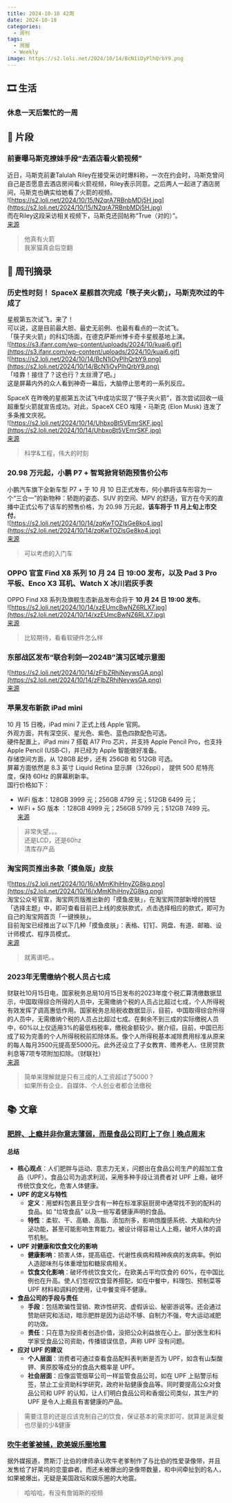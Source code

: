 ```yaml
---
title: 2024-10-18 42周
date: 2024-10-18
categories:
  - 周刊
tags:
  - 周报
  - Weekly
image: https://s2.loli.net/2024/10/14/BcN1iOyPlhQrbY9.png
---
```

## 🎞️ 生活
### 休息一天后繁忙的一周

## 💭 片段
### 前妻曝马斯克撩妹手段“去酒店看火箭视频”
近日，马斯克前妻Talulah Riley在接受采访时爆料称，一次在约会时，马斯克曾问自己是否愿意去酒店房间看火箭视频，Riley表示同意。之后两人一起进了酒店房间，马斯克也确实给她看了火箭的视频。  
![https://s2.loli.net/2024/10/15/N2qrA7RBnbMDj5H.jpg](https://s2.loli.net/2024/10/15/N2qrA7RBnbMDj5H.jpg)  
而在Riley这段采访相关视频下，马斯克还回帖称“True（对的）”。  
[来源](https://m.cnbeta.com.tw/view/1449260.htm)
> 他真有火箭  
我家猫真会后空翻

## 📰 周刊摘录
### 历史性时刻！ SpaceX 星舰首次完成「筷子夹火箭」，马斯克吹过的牛成了
星舰第五次试飞，来了！  
可以说，这是目前最大胆、最史无前例、也最有看点的一次试飞。  
「筷子夹火箭」的科幻场面，在德克萨斯州博卡奇卡星舰基地上演。  
![https://s3.ifanr.com/wp-content/uploads/2024/10/kuai6.gif](https://s3.ifanr.com/wp-content/uploads/2024/10/kuai6.gif)  
![https://s2.loli.net/2024/10/14/BcN1iOyPlhQrbY9.png](https://s2.loli.net/2024/10/14/BcN1iOyPlhQrbY9.png)  
「哇靠！接住了？这也行？太丝滑了吧。」  
这是屏幕内外的众人看到神奇一幕后，大脑停止思考的一系列反应。

SpaceX 在昨晚的星舰第五次试飞中成功实现了“筷子夹火箭”，首次尝试回收一级超重型火箭就宣告成功。对此，SpaceX CEO 埃隆・马斯克 (Elon Musk) 连发了多条推文庆祝。  
![https://s2.loli.net/2024/10/14/UhbxoBt5VEmrSKF.jpg](https://s2.loli.net/2024/10/14/UhbxoBt5VEmrSKF.jpg)  
[来源](https://www.ifanr.com/1602275?utm_source=rss&utm_medium=rss&utm_campaign=)
> 科学&工程，伟大的时刻

### 20.98 万元起，小鹏 P7 + 智驾掀背轿跑预售价公布
小鹏汽车旗下全新车型 P7 + 于 10 月 10 日正式发布，何小鹏将该车形容为一个“三合一”的新物种：轿跑的姿态、SUV 的空间、MPV 的舒适，官方在今天的直播中正式公布了该车的预售价格，为 20.98 万元起，**该车将于 11 月上旬上市交付**。  
![https://s2.loli.net/2024/10/14/zqKwTOZlsGe8ko4.jpg](https://s2.loli.net/2024/10/14/zqKwTOZlsGe8ko4.jpg)  
[来源](https://www.ithome.com/0/802/193.htm)
> 可以考虑的入门车

### OPPO 官宣 Find X8 系列 10 月 24 日 19:00 发布，以及 Pad 3 Pro 平板、Enco X3 耳机、Watch X 冰川岩灰手表
OPPO Find X8 系列及旗舰生态新品发布会将于 **10 月 24 日 19:00 发布**。  
![https://s2.loli.net/2024/10/14/xzEUmcBwNZ6RLX7.jpg](https://s2.loli.net/2024/10/14/xzEUmcBwNZ6RLX7.jpg)  
[来源](https://www.ithome.com/0/802/120.htm)
> 比较期待，看看软硬件怎么样

### 东部战区发布“联合利剑—2024B”演习区域示意图
![https://s2.loli.net/2024/10/14/zFlbZRhiNeywsGA.png](https://s2.loli.net/2024/10/14/zFlbZRhiNeywsGA.png)  
[来源](https://www.news.cn/politics/20241014/bb17b4fe864c42b288dd654f09c66db4/c.html)

### 苹果发布新款 iPad mini
10 月 15 日晚，iPad mini 7 正式上线 Apple 官网。  
外观方面，共有深空灰、星光色、紫色、蓝色四款配色可选。  
硬件配置上，iPad mini 7 搭载 A17 Pro 芯片，并支持 Apple Pencil Pro，也支持 Apple Pencil (USB‑C)，并已经为 Apple 智能做好准备。  
存储空间方面，从 128GB 起步，还有 256GB 和 512GB 可选。  
屏幕方面依然是 8.3 英寸 Liquid Retina 显示屏（326ppi）， 提供 500 尼特亮度，保持 60Hz 的屏幕刷新率。  
国行价格如下：
- WiFi 版本：128GB 3999 元；256GB 4799 元；512GB 6499 元；
- WiFi + 5G 版本 ：128GB 4999 元；256GB 5799 元；512GB 7499 元。  
[来源](https://www.ifanr.com/1602630?utm_source=rss&utm_medium=rss&utm_campaign=#:~:text=3xx9%E3%80%8D%E5%85%83%E8%B5%B7%E3%80%82-,%E8%8B%B9%E6%9E%9C%E5%8F%91%E5%B8%83%E6%96%B0%E6%AC%BE%20iPad%20mini,-10%20%E6%9C%88%2015)
> 非常失望。。。  
还是LCD，还是60hz  
清库存产品

### 淘宝网页推出多款「摸鱼版」皮肤
![https://s2.loli.net/2024/10/16/xMmKlhiHnyZG8kg.png](https://s2.loli.net/2024/10/16/xMmKlhiHnyZG8kg.png)  
淘宝公众号官宣，淘宝网页版推出新的「摸鱼皮肤」，在淘宝网顶部新增的按钮「选择主题」中，即可查看目前已上线的皮肤款式，点击选择相应的款式，即可为自己的淘宝网首页「一键换肤」。  
目前淘宝已经推出了以下几种「摸鱼皮肤」：表格、钉钉、网盘、有道、邮箱、设计师模式、程序员模式。  
[来源](https://www.ifanr.com/1602630?utm_source=rss&utm_medium=rss&utm_campaign=#:~:text=%E5%BA%A6%E6%B5%8B%E8%AF%95%E4%B8%AD%E3%80%82-,%E6%B7%98%E5%AE%9D%E7%BD%91%E9%A1%B5%E6%8E%A8%E5%87%BA%E5%A4%9A%E6%AC%BE%E3%80%8C%E6%91%B8%E9%B1%BC%E7%89%88%E3%80%8D%E7%9A%AE%E8%82%A4,-%E6%B7%98%E5%AE%9D%E5%85%AC%E4%BC%97)
> 就离谱吧。。

### **2023年无需缴纳个税人员占七成**
财联社10月15日电，国家税务总局10月15日发布的2023年度个税汇算清缴数据显示，中国取得综合所得的人员中，无需缴纳个税的人员占比超过七成，个人所得税有效发挥了调高惠低作用。国家税务总局税收数据显示，目前，中国取得综合所得的人员中，无需缴纳个税的人员占比超过七成。在剩余不到三成的实际缴税人员中，60%以上仅适用3%的最低档税率，缴税金额较少。据介绍，目前，中国已形成了较为完善的个人所得税税前扣除体系。像个人所得税基本减除费用标准从原来的每人每月3500元提高至5000元。此外还设立了子女教育、赡养老人、住房贷款利息等7项专项附加扣除。（财联社）  
[来源](https://36kr.com/p/2994420735535488?f=rss#:~:text=TOP3%E5%A4%A7%E6%96%B0%E9%97%BB-,2023%E5%B9%B4%E6%97%A0%E9%9C%80%E7%BC%B4%E7%BA%B3%E4%B8%AA%E7%A8%8E%E4%BA%BA%E5%91%98%E5%8D%A0%E4%B8%83%E6%88%90,-%E8%B4%A2%E8%81%94%E7%A4%BE)
> 简单来理解就是只有三成的人工资超过了5000？  
如果所有企业、自媒体、个人创业者都合法缴税

## 📚 文章
### [肥胖、上瘾并非你意志薄弱，而是食品公司盯上了你丨晚点周末](https://mp.weixin.qq.com/s?__biz=MzU3Mjk1OTQ0Ng==&mid=2247520395&idx=1&sn=662bad04dd73c5a62d89c2b1d7c442a5&chksm=fdb7eaa5c8a4145be26f9128b4c02b5de75959b8e854167b257e009082fd7e238ca8fd22c628&mpshare=1&scene=1&srcid=10136XP7EGJC3PTfZIZOuj2k&sharer_shareinfo=569dacb0779e353b9b3944d292e05ebd&sharer_shareinfo_first=569dacb0779e353b9b3944d292e05ebd#rd)
#### 总结
- **核心观点**：人们肥胖与运动、意志力无关，问题出在食品公司生产的超加工食品（UPF）。食品公司为追求利润，采用多种手段让消费者对 UPF 上瘾，破坏传统饮食文化，危害人体健康。
- **UPF 的定义与特性**
    - **定义**：用塑料包裹且至少含有一种在标准家庭厨房中通常找不到的配料的食品。如 “垃圾食品” 以及一些写着健康声明的食品。
    - **特性**：柔软、干、高糖、高脂、添加剂多，影响饱腹感系统、大脑和内分泌功能，甚至可能影响生育能力。被设计得容易让人上瘾，破坏人体的调节机制。
- **UPF 对健康和饮食文化的影响**
    - **健康影响**：损害人体，提高癌症、代谢性疾病和精神疾病的发病率。例如人造甜味剂与体重增加和糖尿病相关。
    - **饮食文化影响**：破坏传统饮食文化，在欧美占平均饮食的 60%，在中国比例也在升高。使人们忽视饮食营养搭配，如在中餐中，料理包、预制菜等 UPF 材料和调料的使用，让中餐变得不健康。
- **食品公司的手段与责任**
    - **手段**：包括欺骗性营销、欺诈性研究、虚假诉讼、秘密游说等。还会通过赞助研究和活动，暗示肥胖是因为运动不够、自制力不强，夸大运动减肥的功效。
    - **责任**：只在意为投资者创造价值，没把公众利益放在心上。部分医生和科学家受食品公司资助，传播错误信息，声称 UPF 没有问题。
- **应对 UPF 的建议**
    - **个人层面**：消费者可通过查看食品配料表判断是否为 UPF，如含有山梨酸钾、黄原胶等成分的食品大概率是 UPF。
    - **社会层面**：应像监管烟草公司一样监管食品公司，如在 UPF 上贴警示标签，禁止工业资助科学研究，政府补贴健康食品等。同时要提高公众对食品公司和 UPF 的认知，让人们明白食品公司和香烟公司类似，其生产的 UPF 是令人上瘾且有害健康的产品。

> 需要注意的还是应该克制自己的饮食，保证基本的需求即可，就算是满足餐也尽量的少&健康

### [吹牛老爹被捕，欧美娱乐圈地震](https://www.huxiu.com/article/3581596.html?f=rss)
据外媒报道，贾斯汀·比伯的律师承认吹牛老爹制作了与比伯的性爱录像带，并且发售给了好莱坞的恋童癖者。而还未被爆出的录像带数量，和中间牵扯到的名人，如果被爆出，无疑是美国政坛和娱乐圈的大地震。
> 哈哈哈，有没有詹姆斯的视频


